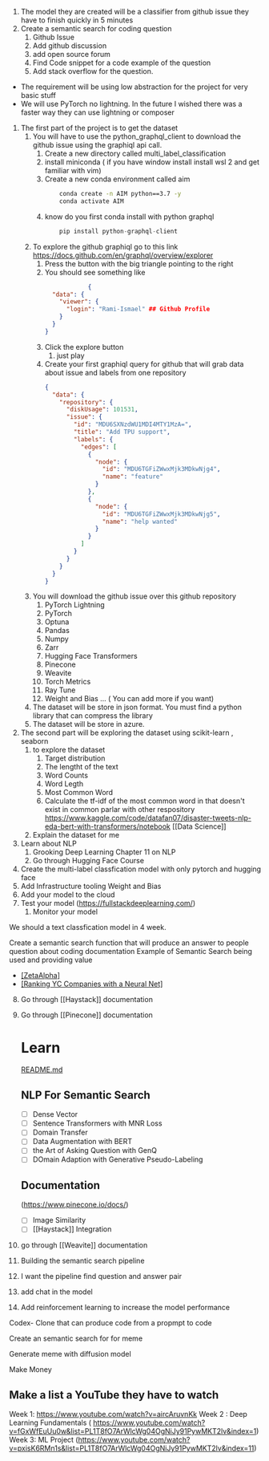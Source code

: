 1. The model they are created will be a classifier from github issue they have to finish quickly in 5 minutes
2. Create a semantic search for coding question
	1. Github Issue
	2. Add github discussion
	3. add open source forum
	4. Find Code snippet for a code example of the question
	5. Add stack overflow for the question.


- The requirement will be using low abstraction for the project for very basic stuff
- We will use PyTorch no lightning. In the future I wished there was a faster way they can use lightning or composer 

1. The first part of the project is to get the dataset
	1. You will have to use the python_graphql_client to download the github issue using the graphiql api call.
		1. Create a new directory called multi_label_classification
		2. install miniconda ( if you have window install install wsl 2 and get familiar with vim)
		3. Create a new conda environment called aim
			```bash
				conda create -n AIM python==3.7 -y
				conda activate AIM
			```
		4.  know do you first conda install with python graphql
			```python
				pip install python-graphql-client
			```
	2. To explore the github graphiql  go to this link https://docs.github.com/en/graphql/overview/explorer
		1. Press the button with the big triangle pointing to the right
		2. You should see something like 
			```json
						{
			  "data": {
				"viewer": {
				  "login": "Rami-Ismael" ## Github Profile
				}
			  }
			}
			```
		3. Click the explore button
			1. just play
		4. Create your first graphiql query for github that will grab data about issue and labels from one repository
			```json
			{
			  "data": {
				"repository": {
				  "diskUsage": 101531,
				  "issue": {
					"id": "MDU6SXNzdWU1MDI4MTY1MzA=",
					"title": "Add TPU support",
					"labels": {
					  "edges": [
						{
						  "node": {
							"id": "MDU6TGFiZWwxMjk3MDkwNjg4",
							"name": "feature"
						  }
						},
						{
						  "node": {
							"id": "MDU6TGFiZWwxMjk3MDkwNjg5",
							"name": "help wanted"
						  }
						}
					  ]
					}
				  }
				}
			  }
			}
			
			```
	1. You will download the github issue over this github repository
		1. PyTorch Lightning
		2. PyTorch
		3. Optuna
		4. Pandas
		5. Numpy
		6. Zarr
		7. Hugging Face Transformers
		8. Pinecone
		9. Weavite
		10. Torch Metrics
		11. Ray Tune
		12. Weight and Bias 
		... ( You can add more if you want)
	4.  The dataset will be store in json format. You must find a python library that can compress the library
	5.  The dataset will be store in azure.
2. The second part will be exploring the dataset  using scikit-learn , seaborn 
	1. to explore the dataset
		1. Target distribution
		2. The lengtht of the text
		3. Word Counts
		4. Word Legth
		5. Most Common Word
		6. Calculate the tf-idf of the most common word in that doesn't exist in common parlar with other respository
https://www.kaggle.com/code/datafan07/disaster-tweets-nlp-eda-bert-with-transformers/notebook
[[Data Science]]
	2. Explain the dataset for me
3. Learn about NLP
	1. Grooking Deep Learning Chapter 11 on NLP
	2. Go through Hugging Face Course
4. Create the multi-label classfication model with only pytorch and hugging face
5. Add Infrastructure tooling Weight and Bias
6. Add your model to the cloud 
7. Test your model (https://fullstackdeeplearning.com/)
	1. Monitor your model 

We should a text classfication model in 4 week.

Create a semantic search function that will produce an answer to people question about coding documentation
Example of Semantic Search being used and providing value 
- [[ZetaAlpha]](https://www.zeta-alpha.com/)
- [[Ranking YC Companies with a Neural Net]](https://evjang.com/2022/04/02/yc-rank.html)

8. Go through [[Haystack]] documentation
9. Go through [[Pinecone]] documentation
	# Learn 
	[README.md](https://github.com/Rami-Ismael/Toward-Functional-Safety#readme)

	## NLP For Semantic Search
	- [ ] Dense Vector
	- [ ] Sentence Transformers with MNR Loss
	- [ ] Domain Transfer
	- [ ] Data Augmentation with BERT
	- [ ] the Art of Asking Question with GenQ
	- [ ] DOmain Adaption with Generative Pseudo-Labeling

	## Documentation
	(https://www.pinecone.io/docs/)
	- [ ] Image Similarity
	- [ ] [[Haystack]] Integration
10. go through [[Weavite]] documentation
13. Building the semantic search pipeline
14. I want the pipeline find question and answer pair
15. add chat in the model
16. Add reinforcement learning to increase the model performance

Codex- Clone that can produce code from a propmpt to code 


Create an semantic search for for meme

Generate meme with diffusion model

Make Money

## Make a list a YouTube they have to watch
Week 1: https://www.youtube.com/watch?v=aircAruvnKk
Week 2 : Deep Learning Fundamentals ( https://www.youtube.com/watch?v=fGxWfEuUu0w&list=PL1T8fO7ArWlcWg04OgNiJy91PywMKT2lv&index=1)
Week 3: ML Project (https://www.youtube.com/watch?v=pxisK6RMn1s&list=PL1T8fO7ArWlcWg04OgNiJy91PywMKT2lv&index=11)
